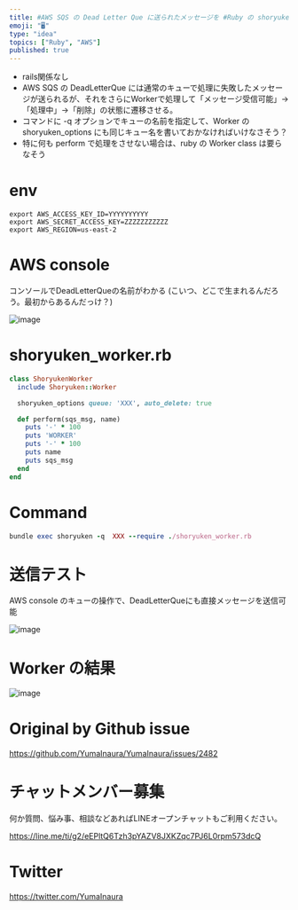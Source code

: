 ```yaml
---
title: #AWS SQS の Dead Letter Que に送られたメッセージを #Ruby の shoryuken gem の Worker 
emoji: "🖥"
type: "idea"
topics: ["Ruby", "AWS"]
published: true
---
```


- rails関係なし
- AWS SQS の DeadLetterQue には通常のキューで処理に失敗したメッセージが送られるが、それをさらにWorkerで処理して「メッセージ受信可能」->「処理中」->「削除」の状態に遷移させる。
- コマンドに -q オプションでキューの名前を指定して、Worker の shoryuken_options にも同じキュー名を書いておかなければいけなさそう？
- 特に何も perform で処理をさせない場合は、ruby の Worker class は要らなそう

# env

```
export AWS_ACCESS_KEY_ID=YYYYYYYYYY
export AWS_SECRET_ACCESS_KEY=ZZZZZZZZZZZ
export AWS_REGION=us-east-2
```

# AWS console

コンソールでDeadLetterQueの名前がわかる (こいつ、どこで生まれるんだろう。最初からあるんだっけ？)

![image](https://user-images.githubusercontent.com/13635059/65211462-cd61ae00-dad9-11e9-844f-e03026fc0592.png)


# shoryuken_worker.rb

```rb
class ShoryukenWorker
  include Shoryuken::Worker

  shoryuken_options queue: 'XXX', auto_delete: true

  def perform(sqs_msg, name)
    puts '-' * 100
    puts 'WORKER'
    puts '-' * 100
    puts name
    puts sqs_msg
  end
end
```

# Command

```rb
bundle exec shoryuken -q  XXX --require ./shoryuken_worker.rb
```

# 送信テスト

AWS console のキューの操作で、DeadLetterQueにも直接メッセージを送信可能

![image](https://user-images.githubusercontent.com/13635059/65211438-ac00c200-dad9-11e9-899d-b43c99b77b5e.png)

# Worker の結果


![image](https://user-images.githubusercontent.com/13635059/65211448-ba4ede00-dad9-11e9-8dc2-c781f36a92eb.png)


# Original by Github issue

https://github.com/YumaInaura/YumaInaura/issues/2482








<!-- Update From Qiita API -->

# チャットメンバー募集


何か質問、悩み事、相談などあればLINEオープンチャットもご利用ください。

https://line.me/ti/g2/eEPltQ6Tzh3pYAZV8JXKZqc7PJ6L0rpm573dcQ





# Twitter


https://twitter.com/YumaInaura


<!-- Update From Qiita API -->


